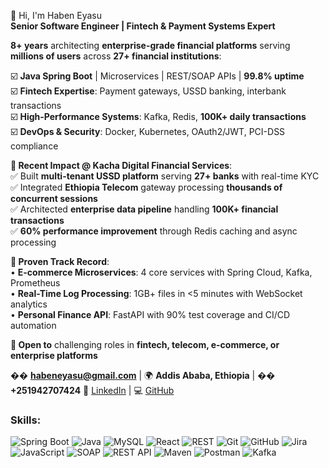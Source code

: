 👋 Hi, I'm Haben Eyasu  
**Senior Software Engineer | Fintech & Payment Systems Expert**  

**8+ years** architecting **enterprise-grade financial platforms** serving **millions of users** across **27+ financial institutions**:

☑️ **Java Spring Boot** | Microservices | REST/SOAP APIs | **99.8% uptime**  
☑️ **Fintech Expertise**: Payment gateways, USSD banking, interbank transactions  
☑️ **High-Performance Systems**: Kafka, Redis, **100K+ daily transactions**  
☑️ **DevOps & Security**: Docker, Kubernetes, OAuth2/JWT, PCI-DSS compliance  

**🚀 Recent Impact @ Kacha Digital Financial Services**:  
✅ Built **multi-tenant USSD platform** serving **27+ banks** with real-time KYC  
✅ Integrated **Ethiopia Telecom** gateway processing **thousands of concurrent sessions**  
✅ Architected **enterprise data pipeline** handling **100K+ financial transactions**  
✅ **60% performance improvement** through Redis caching and async processing  

**💼 Proven Track Record**:  
• **E-commerce Microservices**: 4 core services with Spring Cloud, Kafka, Prometheus  
• **Real-Time Log Processing**: 1GB+ files in <5 minutes with WebSocket analytics  
• **Personal Finance API**: FastAPI with 90% test coverage and CI/CD automation  

**🎯 Open to** challenging roles in **fintech, telecom, e-commerce, or enterprise platforms**  

�� **habeneyasu@gmail.com** | 🌍 **Addis Ababa, Ethiopia** | �� **+251942707424**
🔗 [LinkedIn](https://linkedin.com/in/habeneyasu) | 💻 [GitHub](https://github.com/habeneyasu)  

### Skills:
![Spring Boot](https://img.shields.io/badge/Spring%20Boot-6DB33F?style=for-the-badge&logo=spring)
![Java](https://img.shields.io/badge/Java-007396?style=for-the-badge&logo=java)
![MySQL](https://img.shields.io/badge/MySQL-4479A1?style=for-the-badge&logo=mysql)
![React](https://img.shields.io/badge/React-61DAFB?style=for-the-badge&logo=react)
![REST](https://img.shields.io/badge/REST-61DAFB?style=for-the-badge)
![Git](https://img.shields.io/badge/Git-F05032?style=for-the-badge&logo=git)
![GitHub](https://img.shields.io/badge/GitHub-181717?style=for-the-badge&logo=github)
![Jira](https://img.shields.io/badge/Jira-0052CC?style=for-the-badge&logo=jira-software)
![JavaScript](https://img.shields.io/badge/JavaScript-F7DF1E?style=for-the-badge&logo=javascript)
![SOAP](https://img.shields.io/badge/SOAP-8CBED6?style=for-the-badge)
![REST API](https://img.shields.io/badge/REST%20API-61DAFB?style=for-the-badge)
![Maven](https://img.shields.io/badge/Maven-C71A36?style=for-the-badge&logo=apache-maven)
![Postman](https://img.shields.io/badge/Postman-FF6C37?style=for-the-badge&logo=postman)
![Kafka](https://img.shields.io/badge/Apache%20Kafka-231F20?style=for-the-badge&logo=apache-kafka)


